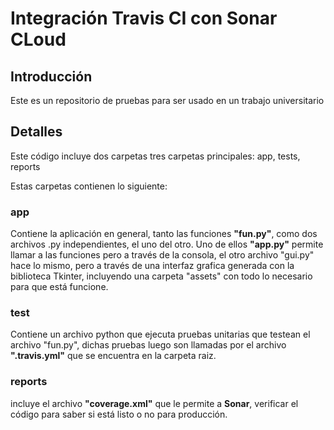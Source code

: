 Integración Travis CI con Sonar CLoud
========================

## Introducción
Este es un repositorio de pruebas para ser usado en un trabajo universitario

## Detalles
Este código incluye dos carpetas tres carpetas principales: app, tests, reports  

Estas carpetas contienen lo siguiente:
### app
Contiene la aplicación en general, tanto las funciones **"fun.py"**, como dos archivos .py independientes, el uno del otro. Uno de ellos **"app.py"** permite llamar a las funciones pero a través de la consola, el otro archivo "gui.py" hace lo mismo, pero a través de una interfaz grafica generada con la biblioteca Tkinter, incluyendo una carpeta "assets" con todo lo necesario para que está funcione.

### test
Contiene un archivo python que ejecuta pruebas unitarias que testean el archivo "fun.py", dichas pruebas luego son llamadas por el archivo **".travis.yml"** que se encuentra en la carpeta raiz.

### reports
incluye el archivo **"coverage.xml"** que le permite a **Sonar**, verificar el código para saber si está listo o no para producción.